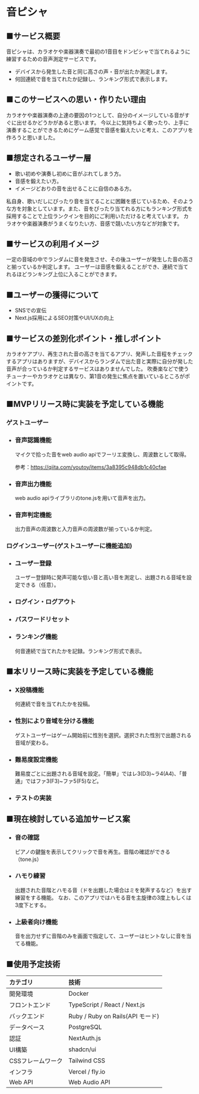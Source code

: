 # 音ピシャ

## ■サービス概要
音ピシャは、カラオケや楽器演奏で最初の1音目をドンピシャで当てれるように練習するための音声測定サービスです。
- デバイスから発生した音と同じ高さの声・音が出たか測定します。
- 何回連続で音を当てれたか記録し、ランキング形式で表示します。


## ■このサービスへの思い・作りたい理由
カラオケや楽器演奏の上達の要因の1つとして、自分のイメージしている音がすぐに出せるかどうかがあると思います。
今以上に気持ちよく歌ったり、上手に演奏することができるためにゲーム感覚で音感を鍛えたいと考え、このアプリを作ろうと思いました。

## ■想定されるユーザー層
- 歌い初めや演奏し初めに音がぶれてしまう方。
- 音感を鍛えたい方。
- イメージどおりの音を出せることに自信のある方。

私自身、歌いだしにぴったり音を当てることに困難を感じているため、そのような方を対象としています。また、音をぴったり当てれる方にもランキング形式を採用することで上位ランクインを目的にご利用いただけると考えています。
カラオケや楽器演奏がうまくなりたい方、音感で競いたい方などが対象です。

## ■サービスの利用イメージ
一定の音域の中でランダムに音を発生させ、その後ユーザーが発生した音の高さと揃っているか判定します。
ユーザーは音感を鍛えることができ、連続で当てれるほどランキング上位に入ることができます。

## ■ユーザーの獲得について
- SNSでの宣伝
- Next.js採用によるSEO対策やUI/UXの向上

## ■サービスの差別化ポイント・推しポイント
カラオケアプリ、再生された音の高さを当てるアプリ、発声した音程をチェックするアプリはありますが、デバイスからランダムで出た音と実際に自分が発した音声が合っているか判定するサービスはありませんでした。
吹奏楽などで使うチューナーやカラオケとは異なり、第1音の発生に焦点を置いているところがポイントです。

## ■MVPリリース時に実装を予定している機能

### ゲストユーザー
- ### 音声認識機能
    マイクで拾った音をweb audio apiでフーリエ変換し、周波数として取得。

  参考：https://qiita.com/youtoy/items/3a8395c948db1c40cfae

- ### 音声出力機能
    web audio apiライブラリのtone.jsを用いて音声を出力。

- ### 音声判定機能
    出力音声の周波数と入力音声の周波数が揃っているか判定。


### ログインユーザー(ゲストユーザーに機能追加)
- ### ユーザー登録
    ユーザー登録時に発声可能な低い音と高い音を測定し、出題される音域を設定できる（任意）。
- ### ログイン・ログアウト
- ### パスワードリセット
- ### ランキング機能
    何音連続で当てれたかを記録。ランキング形式で表示。

## ■本リリース時に実装を予定している機能
- ### X投稿機能
    何連続で音を当てれたかを投稿。

- ### 性別により音域を分ける機能
    ゲストユーザーはゲーム開始前に性別を選択。選択された性別で出題される音域が変わる。

- ### 難易度設定機能
    難易度ごとに出題される音域を設定。「簡単」ではレ3(D3)~ラ4(A4)、「普通」ではファ3(F3)~ファ5(F5)など。

- ### テストの実装

## ■現在検討している追加サービス案
- ### 音の確認
    ピアノの鍵盤を表示してクリックで音を再生。音階の確認ができる（tone.js）

- ### ハモり練習
    出題された音階とハモる音（ドを出題した場合はミを発声するなど）を出す練習をする機能。
    なお、このアプリではハモる音を主旋律の3度上もしくは3度下とする。

- ### 上級者向け機能
    音を出力せずに音階のみを画面で指定して、ユーザーはヒントなしに音を当てる機能。


## ■使用予定技術
|カテゴリ|技術|
|:-------------|:------------|
|開発環境|Docker|
|フロントエンド|TypeScript / React / Next.js|
|バックエンド|Ruby / Ruby on Rails(API モード)|
|データベース|PostgreSQL|
|認証|NextAuth.js|
|UI構築|shadcn/ui|
|CSSフレームワーク|Tailwind CSS|
|インフラ|Vercel / fly.io|
|Web API|Web Audio API|
